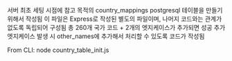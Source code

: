 서버 최초 세팅 시점에 참고 목적의 country_mappings postgresql 테이블을 만들기 위해서 작성됨
이 파일은 Express로 작성된 별도의 파일이며, 나머지 코드와는 관계가 없도록 독립되어 구성됨
총 260개 국가 코드 + 2개의 엣지케이스가 추가되면 성공
추가 엣지케이스 발생 시 other_names에 추가해서 처리할 수 있도록 코드가 작성됨

From CLI:
node country_table_init.js